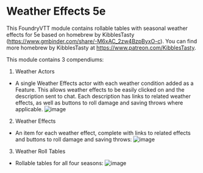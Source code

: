 # Weather Effects 5e
This FoundryVTT module contains rollable tables with seasonal weather effects for 5e based on homebrew by KibblesTasty (https://www.gmbinder.com/share/-M6xAC_2zw4BzpByxO-c). You can find more homebrew by KibblesTasty at https://www.patreon.com/KibblesTasty.

This module contains 3 compendiums:

1. Weather Actors
* A single Weather Effects actor with each weather condition added as a Feature. This allows weather effects to be easily clicked on and the description sent to chat. Each description has links to related weather effects, as well as buttons to roll damage and saving throws where applicable. 
![image](https://user-images.githubusercontent.com/76987378/109440451-95a9a600-79ef-11eb-9588-55f790478a63.png)

2. Weather Effects
* An item for each weather effect, complete with links to related effects and buttons to roll damage and saving throws:
![image](https://user-images.githubusercontent.com/76987378/109440608-19fc2900-79f0-11eb-9a91-5ba7742f233e.png)

3. Weather Roll Tables
* Rollable tables for all four seasons:
![image](https://user-images.githubusercontent.com/76987378/109449280-440c1600-7a05-11eb-923d-8869b7a089b1.png)


